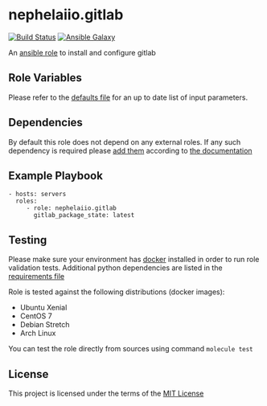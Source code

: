 # nephelaiio.gitlab

[![Build Status](https://travis-ci.org/nephelaiio/ansible-role-gitlab.svg?branch=master)](https://travis-ci.org/nephelaiio/ansible-role-gitlab)
[![Ansible Galaxy](http://img.shields.io/badge/ansible--galaxy-nephelaiio.gitlab-blue.svg)](https://galaxy.ansible.com/nephelaiio/gitlab/)

An [ansible role](https://galaxy.ansible.com/nephelaiio/gitlab) to install and configure gitlab

## Role Variables

Please refer to the [defaults file](/defaults/main.yml) for an up to date list of input parameters.

## Dependencies

By default this role does not depend on any external roles. If any such dependency is required please [add them](/meta/main.yml) according to [the documentation](http://docs.ansible.com/ansible/playbooks_roles.html#role-dependencies)

## Example Playbook

```
- hosts: servers
  roles:
     - role: nephelaiio.gitlab
       gitlab_package_state: latest
```

## Testing

Please make sure your environment has [docker](https://www.docker.com) installed in order to run role validation tests. Additional python dependencies are listed in the [requirements file](/requirements.txt)

Role is tested against the following distributions (docker images):
  * Ubuntu Xenial
  * CentOS 7
  * Debian Stretch
  * Arch Linux

You can test the role directly from sources using command ` molecule test `

## License

This project is licensed under the terms of the [MIT License](/LICENSE)
